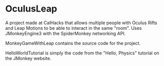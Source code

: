 # OculusLeap

A project made at CalHacks that allows multiple people with Oculus Rifts
and Leap Motions to be able to interact in the same "room".
Uses JMonkeyEngine3 with the SpiderMonkey networking API.

MonkeyGameWithLeap contains the source code for the project. 

HelloWorldTutorial is simply the code from the "Hello, Physics" tutorial 
on the JMonkey website.
